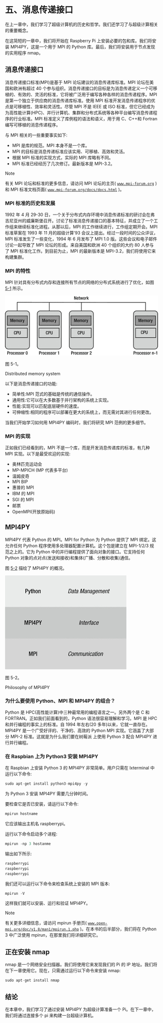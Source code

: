 # 五、消息传递接口

在上一章中，我们学习了超级计算机的历史和哲学。我们还学习了与超级计算相关的重要概念。

在这简短的一章中，我们将开始在 Raspberry Pi 上安装必要的包和库。我们将安装 MPI4PY，这是一个用于 MPI 的 Python 库。最后，我们将安装用于节点发现的实用程序 nmap。

## 消息传递接口

消息传递接口标准(MPI)是基于 MPI 论坛建议的消息传递库标准。MPI 论坛在美国和欧洲有超过 40 个参与组织。消息传递接口的目标是为消息传递定义一个可移植的、有效的、灵活的标准，它将被广泛用于编写各种各样的消息传递程序。MPI 是第一个独立于供应商的消息传递库标准。使用 MPI 标准开发消息传递程序的优点是可移植性、效率和灵活性。尽管 MPI 不是 IEEE 或 ISO 标准，但它已经成为为高性能计算(HPC)、并行计算机、集群和分布式系统等各种平台编写消息传递程序的行业标准。MPI 标准定义了库例程的语法和语义，用于用 C、C++和 Fortran 编写可移植的消息传递程序。

与 MPI 相关的一些重要事实如下:

*   MPI 是库的规范。MPI 本身不是一个库。
*   MPI 的目标是消息传递标准应该实用、可移植、高效和灵活。
*   根据 MPI 标准的实现方式，实际的 MPI 库略有不同。
*   MPI 标准已经经历了几次修订。最新版本是 MPI-3.2。

Note

有关 MPI 论坛和标准的更多信息，请访问 MPI 论坛的主页( [`www.mpi-forum.org`](http://www.mpi-forum.org) )和 MPI 标准文档页面( [`www.mpi-forum.org/docs/docs.html`](http://www.mpi-forum.org/docs/docs.html) )。

### MPI 标准的历史和发展

1992 年 4 月 29-30 日，一个关于分布式内存环境中消息传递标准的研讨会在弗吉尼亚州的威廉斯堡召开。讨论了标准消息传递接口的基本特征，并成立了一个工作组来继续标准化进程。从那以后，MPI 的工作继续进行，工作组定期开会。MPI 标准草案在 1993 年 11 月的超级计算’93 会议上提出。经过一段时间的公众评议，MPI 标准发生了一些变化，1994 年 6 月发布了 MPI 1.0 版。这些会议和电子邮件讨论一起导致了 MPI 论坛的形成。来自美国和欧洲 40 个组织的大约 80 人参与了 MPI 标准化工作。到目前为止，MPI 的最新版本是 MPI-3.2，我们将使用它来构建集群。

### MPI 的特性

MPI 针对具有分布式内存和连接所有节点的网络的分布式系统进行了优化，如图 [5-1](#Fig1) 所示。

![A447085_1_En_5_Fig1_HTML.gif](img/A447085_1_En_5_Fig1_HTML.gif)

图 5-1。

Distributed memory system

以下是消息传递接口的功能:

*   简单性:MPI 范式的基础是传统的通信操作。
*   通用性:它可以在大多数基于并行架构的系统上实现。
*   性能:实现可以匹配底层硬件的速度。
*   可伸缩性:相同的程序可以部署在更大的系统上，而无需对其进行任何更改。

当我们开始学习如何用 MPI4PY 编码时，我们将研究 MPI 范例的更多细节。

### MPI 的实现

正如我们已经看到的，MPI 不是一个库，而是开发消息传递库的标准，有几种 MPI 实现。以下是最受欢迎的实现:

*   奥林匹克运动会
*   MP-MPICH (MP 代表多平台)
*   温姆皮奇
*   MPI BIP
*   惠普的 MPI
*   IBM 的 MPI
*   SGI 的 MPI
*   邮票
*   OpenMPI(开放原始码)

## MPI4PY

MPI4PY 代表 Python 的 MPI。MPI for Python 为 Python 提供了 MPI 绑定。这允许任何 Python 程序使用多处理器配置计算机。这个包是建立在 MPI-1/2/3 规范之上的。它为 Python 中的并行编程提供了面向对象的接口。它支持任何 Python 对象的点对点(发送和接收)和集体(广播、分散和收集)通信。

图 [5-2](#Fig2) 描绘了 MPI4PY 的概况。

![A447085_1_En_5_Fig2_HTML.gif](img/A447085_1_En_5_Fig2_HTML.gif)

图 5-2。

Philosophy of MPI4PY

### 为什么要使用 Python、MPI 和 MPI4PY 的组合？

Python 是 HPC(高性能计算)中三种最常用的编程语言之一。另外两个是 C 和 FORTRAN。正如我们前面看到的，Python 语法很容易理解和学习。MPI 是 HPC 和并行编程的事实上的标准。自 1994 年左右(20 多年)以来，它就一直存在。MPI4PY 是一个广受好评的、干净的、高效的 Python MPI 实现。它涵盖了大部分 MPI-2 标准。这就是为什么我们要在树莓派 上使用 Python 3 配合 MPI4PY 进行并行编程。

### 在 Raspbian 上为 Python3 安装 MPI4PY

在 Raspbian 上安装 Python 3 的 MPI4PY 非常简单。用户只需在 lxterminal 中运行以下命令:

```py
sudo apt-get install python3-mpi4py -y

```

为 Python 3 安装 MPI4PY 需要几分钟时间。

要检查它是否已安装，请运行以下命令:

```py
mpirun hostname

```

它应该输出主机名 raspberrypi。

运行以下命令启动多个进程:

```py
mpirun -np 3 hostanme

```

输出如下所示:

```py
raspberrypi
raspberrypi
raspberrypi

```

我们还可以运行以下命令来检查系统上安装的 MPI 版本:

```py
mpirun -V

```

这样我们就可以安装、运行和验证 MPI4PY。

Note

有关更多详细信息，请访问 mpirun 手册页( [`www.open-mpi.org/doc/v1.8/man1/mpirun.1.php`](http://www.open-mpi.org/doc/v1.8/man1/mpirun.1.php) )。在本书的后半部分，我们将在 Python 3 中广泛使用 mpirun，在那里我们将详细研究它。

## 正在安装 nmap

nmap 是一个网络安全扫描器。我们将使用它来发现我们的 Pi 的 IP 地址。我们将在下一章使用它。现在，只需通过运行以下命令来安装 nmap:

```py
sudo apt-get install nmap

```

## 结论

在本章中，我们学习了通过安装 MPI4PY 为超级计算准备一个 Pi。在下一章中，我们将通过连接多个 pi 来构建一台超级计算机。
